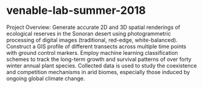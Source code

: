 # venable-lab-summer-2018
Project Overview:
Generate accurate 2D and 3D spatial renderings of ecological reserves in the Sonoran desert using photogrammetric processing of digital images (traditional, red-edge, white-balanced). Construct a GIS profile of different transects across multiple time points with ground control markers. Employ machine learning classification schemes to track the long-term growth and survival patterns of over forty winter annual plant species. Collected data is used to study the coexistence and competition mechanisms in arid biomes, especially those induced by ongoing global climate change.
